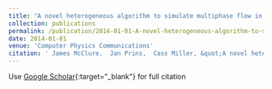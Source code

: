 ```yaml
---
title: "A novel heterogeneous algorithm to simulate multiphase flow in porous media on multicore CPU--GPU systems"
collection: publications
permalink: /publication/2014-01-01-A-novel-heterogeneous-algorithm-to-simulate-multiphase-flow-in-porous-media-on-multicore-CPU-GPU-systems
date: 2014-01-01
venue: 'Computer Physics Communications'
citation: ' James McClure,  Jan Prins,  Cass Miller, &quot;A novel heterogeneous algorithm to simulate multiphase flow in porous media on multicore CPU--GPU systems.&quot; Computer Physics Communications, 2014.'
---
```

Use [Google Scholar](https://scholar.google.com/scholar?q=A+novel+heterogeneous+algorithm+to+simulate+multiphase+flow+in+porous+media+on+multicore+CPU++GPU+systems){:target="_blank"} for full citation